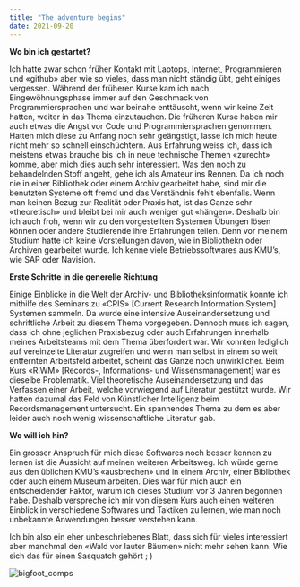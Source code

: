 ```yaml
---
title: "The adventure begins"
date: 2021-09-20
---
```


**Wo bin ich gestartet?**

Ich hatte zwar schon früher Kontakt mit Laptops, Internet, Programmieren und «github» aber wie so vieles, dass man nicht ständig übt, geht einiges vergessen. Während der früheren Kurse kam ich nach Eingewöhnungsphase immer auf den Geschmack von Programmiersprachen und war beinahe enttäuscht, wenn wir keine Zeit hatten, weiter in das Thema einzutauchen.
Die früheren Kurse haben mir auch etwas die Angst vor Code und Programmiersprachen genommen. Hatten mich diese zu Anfang noch sehr geängstigt, lasse ich mich heute nicht mehr so schnell einschüchtern. Aus Erfahrung weiss ich, dass ich meistens etwas brauche bis ich in neue technische Themen «zurecht» komme, aber mich dies auch sehr interessiert. 
Was den noch zu behandelnden Stoff angeht, gehe ich als Amateur ins Rennen. Da ich noch nie in einer Bibliothek oder einem Archiv gearbeitet habe, sind mir die benutzten Systeme oft fremd und das Verständnis fehlt ebenfalls. Wenn man keinen Bezug zur Realität oder Praxis hat, ist das Ganze sehr «theoretisch» und bleibt bei mir auch weniger gut «hängen». Deshalb bin ich auch froh, wenn wir zu den vorgestellten Systemen Übungen lösen können oder andere Studierende ihre Erfahrungen teilen. Denn vor meinem Studium hatte ich keine Vorstellungen davon, wie in Bibliothekn oder Archiven gearbeitet wurde. Ich kenne viele Betriebssoftwares aus KMU’s, wie SAP oder Navision.

**Erste Schritte in die generelle Richtung**

Einige Einblicke in die Welt der Archiv- und Bibliotheksinformatik konnte ich mithilfe des Seminars zu «CRIS» [Current Research Information System] Systemen sammeln. Da wurde eine intensive Auseinandersetzung und schriftliche Arbeit zu diesem Thema vorgegeben. Dennoch muss ich sagen, dass ich ohne jeglichen Praxisbezug oder auch Erfahrungen innerhalb meines Arbeitsteams mit dem Thema überfordert war. Wir konnten lediglich auf vereinzelte Literatur zugreifen und wenn man selbst in einem so weit entfernten Arbeitsfeld arbeitet, scheint das Ganze noch unwirklicher. 
Beim Kurs «RIWM» [Records-, Informations- und Wissensmanagement] war es dieselbe Problematik. Viel theoretische Auseinandersetzung und das Verfassen einer Arbeit, welche vorwiegend auf Literatur gestützt wurde. Wir hatten dazumal das Feld von Künstlicher Intelligenz beim Recordsmanagement untersucht. Ein spannendes Thema zu dem es aber leider auch noch wenig wissenschaftliche Literatur gab. 

**Wo will ich hin?**

Ein grosser Anspruch für mich diese Softwares noch besser kennen zu lernen ist die Aussicht auf meinen weiteren Arbeitsweg. Ich würde gerne aus den üblichen KMU’s «ausbrechen» und in einem Archiv, einer Bibliothek oder auch einem Museum arbeiten. Dies war für mich auch ein entscheidender Faktor, warum ich dieses Studium vor 3 Jahren begonnen habe. Deshalb verspreche ich mir von diesem Kurs auch einen weiteren Einblick in verschiedene Softwares und Taktiken zu lernen, wie man noch unbekannte Anwendungen besser verstehen kann.

Ich bin also ein eher unbeschriebenes Blatt, dass sich für vieles interessiert aber manchmal den «Wald vor lauter Bäumen» nicht mehr sehen kann. Wie sich das für einen Sasquatch gehört ; )


![bigfoot_comps](https://user-images.githubusercontent.com/90785896/134818587-c7941a58-084b-4238-8c2d-3bb2c5c74692.JPG)



